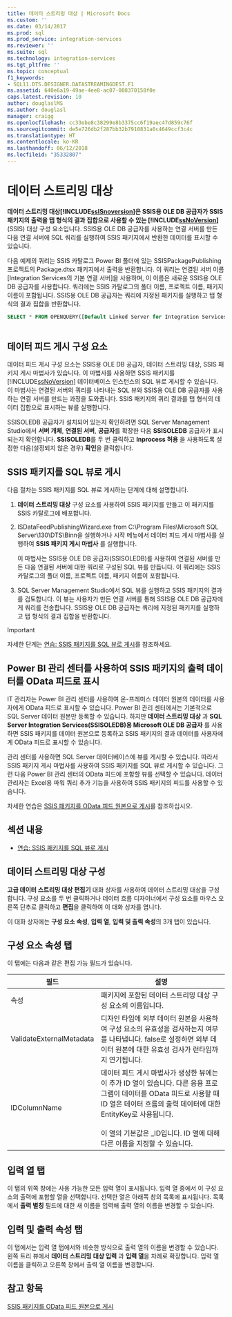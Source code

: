 ```yaml
---
title: 데이터 스트리밍 대상 | Microsoft Docs
ms.custom: ''
ms.date: 03/14/2017
ms.prod: sql
ms.prod_service: integration-services
ms.reviewer: ''
ms.suite: sql
ms.technology: integration-services
ms.tgt_pltfrm: ''
ms.topic: conceptual
f1_keywords:
- SQL11.DTS.DESIGNER.DATASTREAMINGDEST.F1
ms.assetid: 640e6a19-49ae-4ee8-ac07-008370158f0e
caps.latest.revision: 10
author: douglaslMS
ms.author: douglasl
manager: craigg
ms.openlocfilehash: cc33ebe8c38299e8b3375cc6f19aec47d859c76f
ms.sourcegitcommit: de5e726db2f287bb32b7910831a0c4649ccf3c4c
ms.translationtype: HT
ms.contentlocale: ko-KR
ms.lasthandoff: 06/12/2018
ms.locfileid: "35332807"
---
```

# <a name="data-streaming-destination"></a>데이터 스트리밍 대상
  **데이터 스트리밍 대상[!INCLUDE[ssISnoversion](../../includes/ssisnoversion-md.md)]은 **SSIS용 OLE DB 공급자**가 SSIS 패키지의 출력을 탭 형식의 결과 집합으로 사용할 수 있는 [!INCLUDE[ssNoVersion](../../includes/ssnoversion-md.md)]** (SSIS) 대상 구성 요소입니다. SSIS용 OLE DB 공급자를 사용하는 연결 서버를 만든 다음 연결 서버에 SQL 쿼리를 실행하여 SSIS 패키지에서 반환한 데이터를 표시할 수 있습니다.  
  
 다음 예제의 쿼리는 SSIS 카탈로그 Power BI 폴더에 있는 SSISPackagePublishing 프로젝트의 Package.dtsx 패키지에서 출력을 반환합니다. 이 쿼리는 연결된 서버 이름[Integration Services의 기본 연결 서버]을 사용하며, 이 이름은 새로운 SSIS용 OLE DB 공급자를 사용합니다. 쿼리에는 SSIS 카탈로그의 폴더 이름, 프로젝트 이름, 패키지 이름이 포함됩니다. SSIS용 OLE DB 공급자는 쿼리에 지정된 패키지를 실행하고 탭 형식의 결과 집합을 반환합니다.  
  
```sql
SELECT * FROM OPENQUERY([Default Linked Server for Integration Services], N'Folder=Power BI;Project=SSISPackagePublishing;Package=Package.dtsx')  
  
```  
  
## <a name="data-feed-publishing-components"></a>데이터 피드 게시 구성 요소  
 데이터 피드 게시 구성 요소는 SSIS용 OLE DB 공급자, 데이터 스트리밍 대상, SSIS 패키지 게시 마법사가 있습니다. 이 마법사를 사용하면 SSIS 패키지를 [!INCLUDE[ssNoVersion](../../includes/ssnoversion-md.md)] 데이터베이스 인스턴스의 SQL 뷰로 게시할 수 있습니다. 이 마법사는 연결된 서버의 쿼리를 나타내는 SQL 뷰와 SSIS용 OLE DB 공급자를 사용하는 연결 서버를 만드는 과정을 도와줍니다. SSIS 패키지의 쿼리 결과를 탭 형식의 데이터 집합으로 표시하는 뷰를 실행합니다.  
  
 SSISOLEDB 공급자가 설치되어 있는지 확인하려면 SQL Server Management Studio에서 **서버 개체**, **연결된 서버**, **공급자**를 확장한 다음 **SSISOLEDB** 공급자가 표시되는지 확인합니다. **SSISOLEDB**를 두 번 클릭하고 **Inprocess 허용** 을 사용하도록 설정한 다음(설정되지 않은 경우) **확인**을 클릭합니다.  
  
## <a name="publish-an-ssis-package-as-a-sql-view"></a>SSIS 패키지를 SQL 뷰로 게시  
 다음 절차는 SSIS 패키지를 SQL 뷰로 게시하는 단계에 대해 설명합니다.  
  
1.  **데이터 스트리밍 대상** 구성 요소를 사용하여 SSIS 패키지를 만들고 이 패키지를 SSIS 카탈로그에 배포합니다.  
  
2.  ISDataFeedPublishingWizard.exe from C:\Program Files\Microsoft SQL Server\130\DTS\Binn을 실행하거나 시작 메뉴에서 데이터 피드 게시 마법사를 실행하여 **SSIS 패키지 게시 마법사** 를 실행합니다.  
  
     이 마법사는 SSIS용 OLE DB 공급자(SSISOLEDB)를 사용하여 연결된 서버를 만든 다음 연결된 서버에 대한 쿼리로 구성된 SQL 뷰를 만듭니다. 이 쿼리에는 SSIS 카탈로그의 폴더 이름, 프로젝트 이름, 패키지 이름이 포함됩니다.  
  
3.  SQL Server Management Studio에서 SQL 뷰를 실행하고 SSIS 패키지의 결과를 검토합니다. 이 뷰는 사용자가 만든 연결 서버를 통해 SSIS용 OLE DB 공급자에게 쿼리를 전송합니다. SSIS용 OLE DB 공급자는 쿼리에 지정된 패키지를 실행하고 탭 형식의 결과 집합을 반환합니다.  
  
> [!IMPORTANT]  
>  자세한 단계는 [연습: SSIS 패키지를 SQL 뷰로 게시](../../integration-services/data-flow/walkthrough-publish-an-ssis-package-as-a-sql-view.md)를 참조하세요.  
  
## <a name="expose-output-data-from-an-ssis-package-as-an-odata-feed-by-using-the-power-bi-admin-center"></a>Power BI 관리 센터를 사용하여 SSIS 패키지의 출력 데이터를 OData 피드로 표시  
 IT 관리자는 Power BI 관리 센터를 사용하여 온-프레미스 데이터 원본의 데이터를 사용자에게 OData 피드로 표시할 수 있습니다. Power BI 관리 센터에서는 기본적으로 SQL Server 데이터 원본만 등록할 수 있습니다. 하지만 **데이터 스트리밍 대상** 과 **SQL Server Integration Services(SSISOLEDB)용 Microsoft OLE DB 공급자** 를 사용하면 SSIS 패키지를 데이터 원본으로 등록하고 SSIS 패키지의 결과 데이터를 사용자에게 OData 피드로 표시할 수 있습니다.  
  
 관리 센터를 사용하면 SQL Server 데이터베이스에 뷰를 게시할 수 있습니다. 따라서 SSIS 패키지 게시 마법사를 사용하여 SSIS 패키지를 SQL 뷰로 게시할 수 있습니다. 그런 다음 Power BI 관리 센터의 OData 피드에 포함할 뷰를 선택할 수 있습니다. 데이터 관리자는 Excel용 파워 쿼리 추가 기능을 사용하여 SSIS 패키지의 피드를 사용할 수 있습니다.  
  
 자세한 연습은 [SSIS 패키지를 OData 피드 원본으로 게시](http://go.microsoft.com/fwlink/?LinkID=317367)를 참조하십시오.  
  
## <a name="in-this-section"></a>섹션 내용  
  
-   [연습: SSIS 패키지를 SQL 뷰로 게시](../../integration-services/data-flow/walkthrough-publish-an-ssis-package-as-a-sql-view.md)  
  
## <a name="configure-data-streaming-destination"></a>데이터 스트리밍 대상 구성
  **고급 데이터 스트리밍 대상 편집기** 대화 상자를 사용하여 데이터 스트리밍 대상을 구성합니다. 구성 요소를 두 번 클릭하거나 데이터 흐름 디자이너에서 구성 요소를 마우스 오른쪽 단추로 클릭하고 **편집**을 클릭하여 이 대화 상자를 엽니다.  
  
 이 대화 상자에는 **구성 요소 속성**, **입력 열**, **입력 및 출력 속성**의 3개 탭이 있습니다.  
  
## <a name="component-properties-tab"></a>구성 요소 속성 탭  
 이 탭에는 다음과 같은 편집 가능 필드가 있습니다.  
  
|필드|설명|  
|-----------|-----------------|  
|속성|패키지에 포함된 데이터 스트리밍 대상 구성 요소의 이름입니다.|  
|ValidateExternalMetadata|디자인 타임에 외부 데이터 원본을 사용하여 구성 요소의 유효성을 검사하는지 여부를 나타냅니다. false로 설정하면 외부 데이터 원본에 대한 유효성 검사가 런타임까지 연기됩니다.|  
|IDColumnName|데이터 피드 게시 마법사가 생성한 뷰에는 이 추가 ID 열이 있습니다. 다른 응용 프로그램이 데이터를 OData 피드로 사용할 때 ID 열은 데이터 흐름의 출력 데이터에 대한 EntityKey로 사용됩니다.<br /><br /> 이 열의 기본값은 _ID입니다. ID 열에 대해 다른 이름을 지정할 수 있습니다.|  
  
## <a name="input-columns-tab"></a>입력 열 탭  
 이 탭의 위쪽 창에는 사용 가능한 모든 입력 열이 표시됩니다. 입력 열 중에서 이 구성 요소의 출력에 포함할 열을 선택합니다. 선택한 열은 아래쪽 창의 목록에 표시됩니다. 목록에서 **출력 별칭** 필드에 대한 새 이름을 입력해 출력 열의 이름을 변경할 수 있습니다.  
  
## <a name="input-output-properties-tab"></a>입력 및 출력 속성 탭  
 이 탭에서는 입력 열 탭에서와 비슷한 방식으로 출력 열의 이름을 변경할 수 있습니다. 왼쪽 트리 뷰에서 **데이터 스트리밍 대상 입력** 과 **입력 열**을 차례로 확장합니다. 입력 열 이름을 클릭하고 오른쪽 창에서 출력 열 이름을 변경합니다.  
  
## <a name="see-also"></a>참고 항목  
 [SSIS 패키지를 OData 피드 원본으로 게시](http://go.microsoft.com/fwlink/?LinkID=317367)  
  
  
